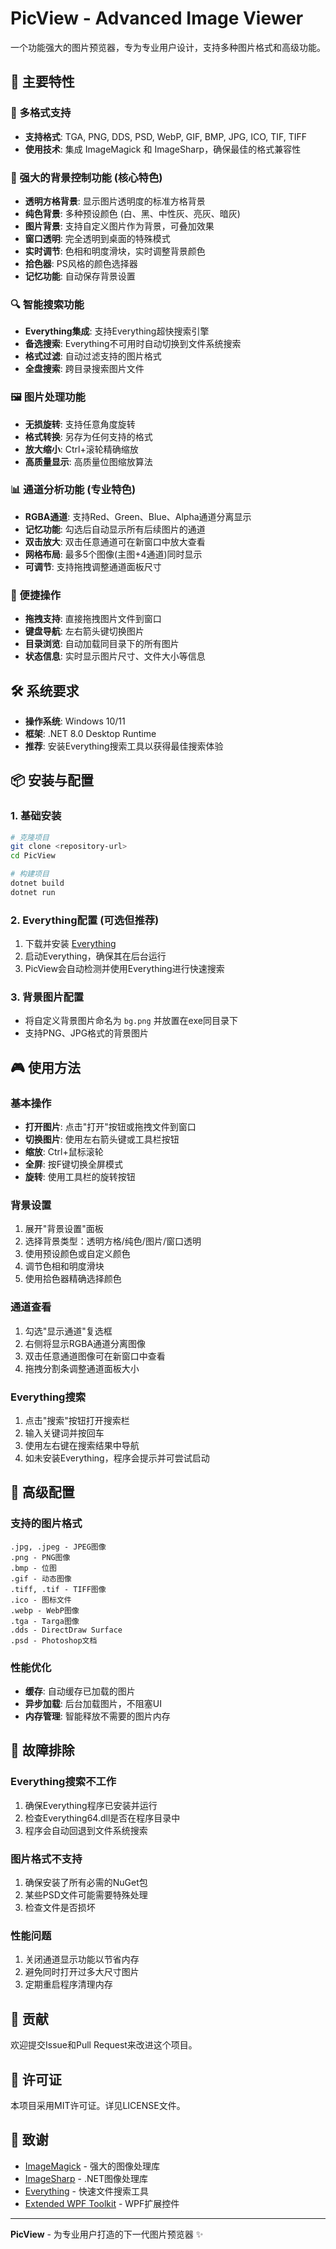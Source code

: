 # PicView - Advanced Image Viewer

一个功能强大的图片预览器，专为专业用户设计，支持多种图片格式和高级功能。

## 🚀 主要特性

### 📁 多格式支持
- **支持格式**: TGA, PNG, DDS, PSD, WebP, GIF, BMP, JPG, ICO, TIF, TIFF
- **使用技术**: 集成 ImageMagick 和 ImageSharp，确保最佳的格式兼容性

### 🎨 强大的背景控制功能 (核心特色)
- **透明方格背景**: 显示图片透明度的标准方格背景
- **纯色背景**: 多种预设颜色 (白、黑、中性灰、亮灰、暗灰)
- **图片背景**: 支持自定义图片作为背景，可叠加效果
- **窗口透明**: 完全透明到桌面的特殊模式
- **实时调节**: 色相和明度滑块，实时调整背景颜色
- **拾色器**: PS风格的颜色选择器
- **记忆功能**: 自动保存背景设置

### 🔍 智能搜索功能
- **Everything集成**: 支持Everything超快搜索引擎
- **备选搜索**: Everything不可用时自动切换到文件系统搜索
- **格式过滤**: 自动过滤支持的图片格式
- **全盘搜索**: 跨目录搜索图片文件

### 🖼️ 图片处理功能
- **无损旋转**: 支持任意角度旋转
- **格式转换**: 另存为任何支持的格式
- **放大缩小**: Ctrl+滚轮精确缩放
- **高质量显示**: 高质量位图缩放算法

### 📊 通道分析功能 (专业特色)
- **RGBA通道**: 支持Red、Green、Blue、Alpha通道分离显示
- **记忆功能**: 勾选后自动显示所有后续图片的通道
- **双击放大**: 双击任意通道可在新窗口中放大查看
- **网格布局**: 最多5个图像(主图+4通道)同时显示
- **可调节**: 支持拖拽调整通道面板尺寸

### 🎯 便捷操作
- **拖拽支持**: 直接拖拽图片文件到窗口
- **键盘导航**: 左右箭头键切换图片
- **目录浏览**: 自动加载同目录下的所有图片
- **状态信息**: 实时显示图片尺寸、文件大小等信息

## 🛠️ 系统要求

- **操作系统**: Windows 10/11
- **框架**: .NET 8.0 Desktop Runtime
- **推荐**: 安装Everything搜索工具以获得最佳搜索体验

## 📦 安装与配置

### 1. 基础安装
```bash
# 克隆项目
git clone <repository-url>
cd PicView

# 构建项目
dotnet build
dotnet run
```

### 2. Everything配置 (可选但推荐)
1. 下载并安装 [Everything](https://www.voidtools.com/downloads/)
2. 启动Everything，确保其在后台运行
3. PicView会自动检测并使用Everything进行快速搜索

### 3. 背景图片配置
- 将自定义背景图片命名为 `bg.png` 并放置在exe同目录下
- 支持PNG、JPG格式的背景图片

## 🎮 使用方法

### 基本操作
- **打开图片**: 点击"打开"按钮或拖拽文件到窗口
- **切换图片**: 使用左右箭头键或工具栏按钮
- **缩放**: Ctrl+鼠标滚轮
- **全屏**: 按F键切换全屏模式
- **旋转**: 使用工具栏的旋转按钮

### 背景设置
1. 展开"背景设置"面板
2. 选择背景类型：透明方格/纯色/图片/窗口透明
3. 使用预设颜色或自定义颜色
4. 调节色相和明度滑块
5. 使用拾色器精确选择颜色

### 通道查看
1. 勾选"显示通道"复选框
2. 右侧将显示RGBA通道分离图像
3. 双击任意通道图像可在新窗口中查看
4. 拖拽分割条调整通道面板大小

### Everything搜索
1. 点击"搜索"按钮打开搜索栏
2. 输入关键词并按回车
3. 使用左右键在搜索结果中导航
4. 如未安装Everything，程序会提示并可尝试启动

## 🔧 高级配置

### 支持的图片格式
```
.jpg, .jpeg - JPEG图像
.png - PNG图像  
.bmp - 位图
.gif - 动态图像
.tiff, .tif - TIFF图像
.ico - 图标文件
.webp - WebP图像
.tga - Targa图像
.dds - DirectDraw Surface
.psd - Photoshop文档
```

### 性能优化
- **缓存**: 自动缓存已加载的图片
- **异步加载**: 后台加载图片，不阻塞UI
- **内存管理**: 智能释放不需要的图片内存

## 🐛 故障排除

### Everything搜索不工作
1. 确保Everything程序已安装并运行
2. 检查Everything64.dll是否在程序目录中
3. 程序会自动回退到文件系统搜索

### 图片格式不支持
1. 确保安装了所有必需的NuGet包
2. 某些PSD文件可能需要特殊处理
3. 检查文件是否损坏

### 性能问题
1. 关闭通道显示功能以节省内存
2. 避免同时打开过多大尺寸图片
3. 定期重启程序清理内存

## 🤝 贡献

欢迎提交Issue和Pull Request来改进这个项目。

## 📄 许可证

本项目采用MIT许可证。详见LICENSE文件。

## 🙏 致谢

- [ImageMagick](https://imagemagick.org/) - 强大的图像处理库
- [ImageSharp](https://sixlabors.com/products/imagesharp/) - .NET图像处理库
- [Everything](https://www.voidtools.com/) - 快速文件搜索工具
- [Extended WPF Toolkit](https://github.com/xceedsoftware/wpftoolkit) - WPF扩展控件

---

**PicView** - 为专业用户打造的下一代图片预览器 ✨ 